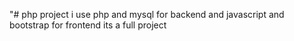 "# php project
i use php and mysql for backend and javascript and bootstrap for frontend
its a full project 
